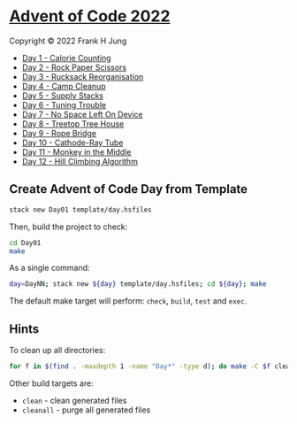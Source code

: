 # [Advent of Code 2022](https://adventofcode.com/2022/)

Copyright © 2022 Frank H Jung

* [Day 1 - Calorie Counting](Day01/README.md)
* [Day 2 - Rock Paper Scissors](Day02/README.md)
* [Day 3 - Rucksack Reorganisation](Day03/README.md)
* [Day 4 - Camp Cleanup](Day04/README.md)
* [Day 5 - Supply Stacks](Day05/README.md)
* [Day 6 - Tuning Trouble](Day06/README.md)
* [Day 7 - No Space Left On Device](Day07/README.md)
* [Day 8 - Treetop Tree House](Day08/README.md)
* [Day 9 - Rope Bridge](Day09/README.md)
* [Day 10 - Cathode-Ray Tube](Day10/README.md)
* [Day 11 - Monkey in the Middle](Day11/README.md)
* [Day 12 - Hill Climbing Algorithm](Day12/README.md)

## Create Advent of Code Day from Template

```bash
stack new Day01 template/day.hsfiles
```

Then, build the project to check:

```bash
cd Day01
make
```

As a single command:

```bash
day=DayNN; stack new ${day} template/day.hsfiles; cd ${day}; make
```

The default make target will perform: `check`, `build`, `test` and `exec`.

## Hints

To clean up all directories:

```bash
for f in $(find . -maxdepth 1 -name "Day*" -type d); do make -C $f clean ; done
```

Other build targets are:

* `clean`    - clean generated files
* `cleanall` - purge all generated files
